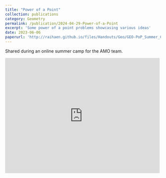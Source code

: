 ```yaml
---
title: "Power of a Point"
collection: publications
category: Geometry
permalink: /publication/2024-04-29-Power-of-a-Point
excerpt: 'Some power of a point problems showcasing various ideas'
date: 2023-06-06
paperurl: 'http://raihaen.github.io/files/Handouts/Geo/GEO-PoP_Summer_Camp-082023.pdf'
---
```


Shared during an online summer camp for the AMO team.

<embed src="http://raihaen.github.io/files/Handouts/Geo/GEO-PoP_Summer_Camp-082023.pdf" width="500" height="375" 
 type="application/pdf">
